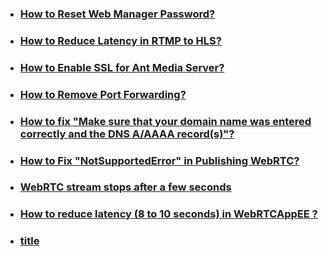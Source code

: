 * ### [How to Reset Web Manager Password?](https://github.com/ant-media/Ant-Media-Server/wiki/How-to-Reset-Web-Manager-Password%3F)

* ### [How to Reduce Latency in RTMP to HLS?](https://github.com/ant-media/Ant-Media-Server/wiki/Reduce-Latency-in-RTMP-to-HLS-Streaming)

* ### [How to Enable SSL for Ant Media Server?](https://github.com/ant-media/Ant-Media-Server/wiki/Enable-SSL-for-Ant-Media-Server)

* ### [How to Remove Port Forwarding?](https://github.com/ant-media/Ant-Media-Server/wiki/How-to-Remove-Port-Forwarding%3F)

* ### [How to fix "Make sure that your domain name was entered correctly and the DNS A/AAAA record(s)"?](https://github.com/ant-media/Ant-Media-Server/wiki/FAQ#how-to-fix-make-sure-that-your-domain-name-was-entered-correctly-and-the-dns-aaaaa-records)

* ### [How to Fix "NotSupportedError" in Publishing WebRTC?](https://github.com/ant-media/Ant-Media-Server/wiki/FAQ#how-to-fix-notsupportederror-in-publishing-webrtc-stream-in-ant-media-server)

* ### [WebRTC stream stops after a few seconds](https://github.com/ant-media/Ant-Media-Server/wiki/WebRTC-stream-stops-after-a-few-seconds)

* ### [How to reduce latency (8 to 10 seconds) in WebRTCAppEE ?](link)

* ### [title](link)
